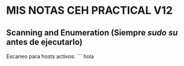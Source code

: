 # MIS NOTAS CEH PRACTICAL V12

## Scanning and Enumeration (Siempre *sudo su* antes de ejecutarlo)

Escaneo para hosts activos: ```
hola 
```
